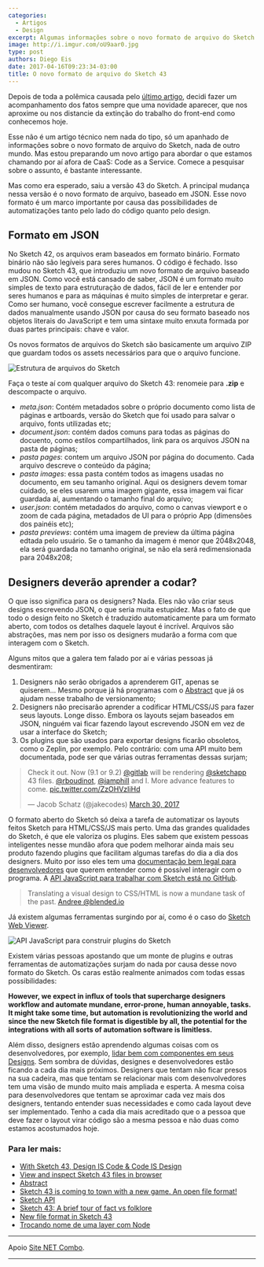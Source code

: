 ```yaml
---
categories:
  - Artigos
  - Design
excerpt: Algumas informações sobre o novo formato de arquivo do Sketch 43
image: http://i.imgur.com/oU9aar0.jpg
type: post
authors: Diego Eis
date: 2017-04-16T09:23:34-03:00
title: O novo formato de arquivo do Sketch 43
---
```


Depois de toda a polêmica causada pelo [último artigo](https://tableless.com.br/carreira-de-front-end-vai-morrer/), decidi fazer um acompanhamento dos fatos sempre que uma novidade aparecer, que nos aproxime ou nos distancie da extinção do trabalho do front-end como conhecemos hoje.

Esse não é um artigo técnico nem nada do tipo, só um apanhado de informações sobre o novo formato de arquivo do Sketch, nada de outro mundo. Mas estou preparando um novo artigo para abordar o que estamos chamando por aí afora de CaaS: Code as a Service. Comece a pesquisar sobre o assunto, é bastante interessante.

Mas como era esperado, saiu a versão 43 do Sketch. A principal mudança nessa versão é o novo formato de arquivo, baseado em JSON. Esse novo formato é um marco importante por causa das possibilidades de automatizações tanto pelo lado do código quanto pelo design.

## Formato em JSON
No Sketch 42, os arquivos eram baseados em formato binário. Formato binário não são legíveis para seres humanos. O código é fechado. Isso mudou no Sketch 43, que introduziu um novo formato de arquivo baseado em JSON. Como você está cansado de saber, JSON é um formato muito simples de texto para estruturação de dados, fácil de ler e entender por seres humanos e para as máquinas é muito simples de interpretar e gerar. Como ser humano, você consegue escrever facilmente a estrutura de dados manualmente usando JSON por causa do seu formato baseado nos objetos literais do JavaScript e tem uma sintaxe muito enxuta formada por duas partes principais: chave e valor.

Os novos formatos de arquivos do Sketch são basicamente um arquivo ZIP que guardam todos os assets necessários para que o arquivo funcione.

![Estrutura de arquivos do Sketch](http://i.imgur.com/p3ostqh.png)

Faça o teste aí com qualquer arquivo do Sketch 43: renomeie para **.zip** e descompacte o arquivo.

- *meta.json*: Contém metadados sobre o próprio documento como lista de páginas e artboards, versão do Sketch que foi usado para salvar o arquivo, fonts utilizadas etc;
- *document.json*: contém dados comuns para todas as páginas do docuento, como estilos compartilhados, link para os arquivos JSON na pasta de páginas;
- *pasta pages*: contem um arquivo JSON por página do documento. Cada arquivo descreve o conteúdo da página;
- *pasta images*: essa pasta contém todos as imagens usadas no documento, em seu tamanho original. Aqui os designers devem tomar cuidado, se eles usarem uma imagem gigante, essa imagem vai ficar guardada aí, aumentando o tamanho final do arquivo;
- *user.json*: contém metadados do arquivo, como o canvas viewport e o zoom de cada página, metadados de UI para o próprio App (dimensões dos painéis etc);
- *pasta previews*: contém uma imagem de preview da última página edtada pelo usuário. Se o tamanho da imagem é menor que 2048x2048, ela será guardada no tamanho original, se não ela será redimensionada para 2048x208;

## Designers deverão aprender a codar?
O que isso significa para os designers? Nada. Eles não vão criar seus designs escrevendo JSON, o que seria muita estupidez. Mas o fato de que todo o design feito no Sketch é traduzido automaticamente para um formato aberto, com todos os detalhes daquele layout é incrível. Arquivos são abstrações, mas nem por isso os designers mudarão a forma com que interagem com o Sketch.

Alguns mitos que a galera tem falado por aí e várias pessoas já desmentiram:

1. Designers não serão obrigados a aprenderem GIT, apenas se quiserem... Mesmo porque já há programas com o [Abstract](https://www.abstractapp.com) que já os ajudam nesse trabalho de versionamento;
2. Designers não precisarão aprender a codificar HTML/CSS/JS para fazer seus layouts. Longe disso. Embora os layouts sejam baseados em JSON, ninguém vai ficar fazendo layout escrevendo JSON em vez de usar a interface do Sketch;
3. Os plugins que são usados para exportar designs ficarão obsoletos, como o Zeplin, por exemplo. Pelo contrário: com uma API muito bem documentada, pode ser que várias outras ferramentas dessas surjam;


<blockquote class="twitter-tweet" data-lang="en"><p lang="en" dir="ltr">Check it out. Now (9.1 or 9.2) <a href="https://twitter.com/gitlab">@gitlab</a> will be rendering <a href="https://twitter.com/sketchapp">@sketchapp</a> 43 files. <a href="https://twitter.com/rboudinot">@rboudinot</a>, <a href="https://twitter.com/iamphill">@iamphill</a> and I. More advance features to come. <a href="https://t.co/ZzOHVzIiHd">pic.twitter.com/ZzOHVzIiHd</a></p>&mdash; Jacob Schatz (@jakecodes) <a href="https://twitter.com/jakecodes/status/847536958750556161">March 30, 2017</a></blockquote>
<script async src="//platform.twitter.com/widgets.js" charset="utf-8"></script>

O formato aberto do Sketch só deixa a tarefa de automatizar os layouts feitos Sketch para HTML/CSS/JS mais perto. Uma das grandes qualidades do Sketch, é que ele valoriza os plugins. Eles sabem que existem pessoas inteligentes nesse mundão afora que podem melhorar ainda mais seu produto fazendo plugins que facilitam algumas tarefas do dia a dia dos designers. Muito por isso eles tem uma [documentação bem legal para desenvolvedores](http://developer.sketchapp.com/reference/api/) que querem entender como é possível interagir com o programa. A [API JavaScript para trabalhar com Sketch está no GitHub](https://github.com/BohemianCoding/SketchAPI).

> Translating a visual design to CSS/HTML is now a mundane task of the past. [Andree @blended.io](https://uxdesign.cc/design-is-code-code-is-design-b941c14f3fd8)

Já existem algumas ferramentas surgindo por aí, como é o caso do [Sketch Web Viewer](https://github.com/AnimaApp/sketch-web-viewer).

![API JavaScript para construir plugins do Sketch](http://i.imgur.com/CHzCjA8.png)

Existem várias pessoas apostando que um monte de plugins e outras ferramentas de automatizações surjam do nada por causa desse novo formato do Sketch. Os caras estão realmente animados com todas essas possibilidades:

**However, we expect in influx of tools that supercharge designers workflow and automate mundane, error-prone, human annoyable, tasks.**
**It might take some time, but automation is revolutionizing the world and since the new Sketch file format is digestible by all, the potential for the integrations with all sorts of automation software is limitless.**

Além disso, designers estão aprendendo algumas coisas com os desenvolvedores, por exemplo, [lidar bem com componentes em seus Designs](https://medium.com/goabstract/a-component-based-workflow-for-sketch-6d3556b18d4c). Sem sombra de dúvidas, designes e desenvolvedores estão ficando a cada dia mais próximos. Designers que tentam não ficar presos na sua cadeira, mas que tentam se relacionar mais com desenvolvedores tem uma visão de mundo muito mais ampliada e esperta. A mesma coisa para desenvolvedores que tentam se aproximar cada vez mais dos designers, tentando entender suas necessidades e como cada layout deve ser implementado. Tenho a cada dia mais acreditado que o a pessoa que deve fazer o layout virar código são a mesma pessoa e não duas como estamos acostumados hoje.


### Para ler mais:

- [With Sketch 43, Design IS Code & Code IS Design](https://uxdesign.cc/design-is-code-code-is-design-b941c14f3fd8)
- [View and inspect Sketch 43 files in browser](https://github.com/AnimaApp/sketch-web-viewer)
- [Abstract](https://www.abstractapp.com/)
- [Sketch 43 is coming to town with a new game. An open file format!](https://medium.com/sketch-app-sources/sketch-43-is-coming-to-town-with-a-new-game-an-open-file-format-ae62e7e7c223)
- [Sketch API](http://developer.sketchapp.com/reference/api/)
- [Sketch 43: A brief tour of fact vs folklore](https://blog.prototypr.io/sketch-43-a-brief-tour-of-fact-and-folklore-7772ca7f6e61)
- [New file format in Sketch 43](http://sketchplugins.com/d/87-new-file-format-in-sketch-43)
- [Trocando nome de uma layer com Node](http://sketchplugins.com/d/87-new-file-format-in-sketch-43/2)

---

Apoio [Site NET Combo](https://netcombomulti.net/).

---
